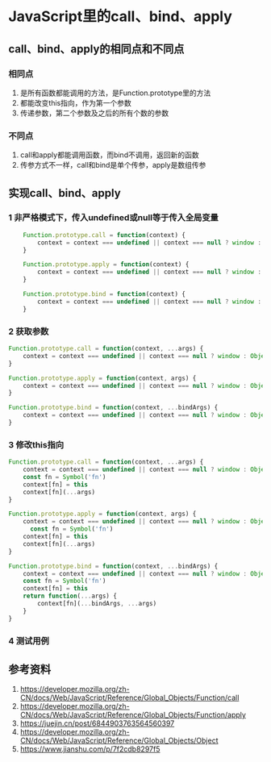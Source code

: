 # JavaScript里的call、bind、apply

## call、bind、apply的相同点和不同点

### 相同点

1. 是所有函数都能调用的方法，是Function.prototype里的方法
2. 都能改变this指向，作为第一个参数
3. 传递参数，第二个参数及之后的所有个数的参数

### 不同点

1. call和apply都能调用函数，而bind不调用，返回新的函数
2. 传参方式不一样，call和bind是单个传参，apply是数组传参

## 实现call、bind、apply

### 1 非严格模式下，传入undefined或null等于传入全局变量

```javascript
    Function.prototype.call = function(context) {
        context = context === undefined || context === null ? window : Object(context)
    }

    Function.prototype.apply = function(context) {
        context = context === undefined || context === null ? window : Object(context)
    }

    Function.prototype.bind = function(context) {
        context = context === undefined || context === null ? window : Object(context)
    }

```

### 2 获取参数

```javascript
Function.prototype.call = function(context, ...args) {
    context = context === undefined || context === null ? window : Object(context)
}

Function.prototype.apply = function(context, args) {
    context = context === undefined || context === null ? window : Object(context)
}

Function.prototype.bind = function(context, ...bindArgs) {
    context = context === undefined || context === null ? window : Object(context)
}
```

### 3 修改this指向

```javascript
Function.prototype.call = function(context, ...args) {
    context = context === undefined || context === null ? window : Object(context)
    const fn = Symbol('fn')
    context[fn] = this
    context[fn](...args)
}

Function.prototype.apply = function(context, args) {
    context = context === undefined || context === null ? window : Object(context)
      const fn = Symbol('fn')
    context[fn] = this
    context[fn](...args)
}

Function.prototype.bind = function(context, ...bindArgs) {
    context = context === undefined || context === null ? window : Object(context)
    const fn = Symbol('fn')
    context[fn] = this
    return function(...args) {
        context[fn](...bindArgs, ...args)
    }
}
```

### 4 测试用例

## 参考资料

1. <https://developer.mozilla.org/zh-CN/docs/Web/JavaScript/Reference/Global_Objects/Function/call>
2. <https://developer.mozilla.org/zh-CN/docs/Web/JavaScript/Reference/Global_Objects/Function/apply>
3. <https://juejin.cn/post/6844903763564560397>
4. <https://developer.mozilla.org/zh-CN/docs/Web/JavaScript/Reference/Global_Objects/Object>
5. <https://www.jianshu.com/p/7f2cdb8297f5>